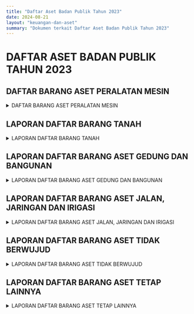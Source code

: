 ```yaml
---
title: "Daftar Aset Badan Publik Tahun 2023"
date: 2024-08-21
layout: "keuangan-dan-aset"
summary: "Dokumen terkait Daftar Aset Badan Publik Tahun 2023"
---
```

# DAFTAR ASET BADAN PUBLIK TAHUN 2023

## DAFTAR BARANG ASET PERALATAN MESIN
<details>
<summary>DAFTAR BARANG ASET PERALATAN MESIN</summary>
<iframe src="/file/AFITtmZfYfSmYRrBoVWr.pdf" width="100%" height="600"></iframe>
</details>

## LAPORAN DAFTAR BARANG TANAH  
<details>
<summary>LAPORAN DAFTAR BARANG TANAH</summary>
<iframe src="/file/2Mucs5RAp0RIa8VFCooq.pdf" width="100%" height="600"></iframe>
</details>

## LAPORAN DAFTAR BARANG ASET GEDUNG DAN BANGUNAN
<details>
<summary>LAPORAN DAFTAR BARANG ASET GEDUNG DAN BANGUNAN</summary>
<iframe src="/file/lN9nC9jKrMXTw4012yM0.pdf" width="100%" height="600"></iframe>
</details>

## LAPORAN DAFTAR BARANG ASET JALAN, JARINGAN DAN IRIGASI
<details>
<summary>LAPORAN DAFTAR BARANG ASET JALAN, JARINGAN DAN IRIGASI</summary>
<iframe src="/file/euh8R0dOYxkfSJ1atsAy.pdf" width="100%" height="600"></iframe>
</details>

## LAPORAN DAFTAR BARANG ASET TIDAK BERWUJUD
<details>
<summary>LAPORAN DAFTAR BARANG ASET TIDAK BERWUJUD</summary>
<iframe src="/file/Qam18KFYcAIvVHGR5QdQ.pdf" width="100%" height="600"></iframe>
</details>

## LAPORAN DAFTAR BARANG ASET TETAP LAINNYA
<details>
<summary>LAPORAN DAFTAR BARANG ASET TETAP LAINNYA</summary>
<iframe src="/file/GepKuLxKmQXDGdTMzD4E.pdf" width="100%" height="600"></iframe>
</details>
